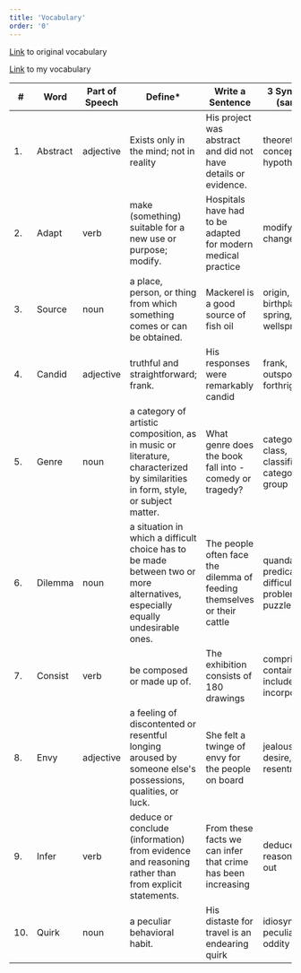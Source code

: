 ```yaml
---
title: 'Vocabulary'
order: '0'
---
```


[Link](https://docs.google.com/spreadsheets/d/1o1L-GHEAS4RSgR1p0Kf-g5Y2FWBBofTnP3frsEDARuI/edit#gid=0) to original vocabulary

[Link](https://docs.google.com/spreadsheets/d/1sRwO0xl1VAW-ICe6qFsqrfaetWl8sqN9glcVEop9yVY/edit#gid=0) to my vocabulary

| #   | Word     | Part of Speech | Define\*                                                                                                                        | Write a Sentence                                                        | 3 Synonyms (same)\*                                    | 3 Antonyms (opposite)            |
| --- | -------- | -------------- | ------------------------------------------------------------------------------------------------------------------------------- | ----------------------------------------------------------------------- | ------------------------------------------------------ | -------------------------------- |
| 1.  | Abstract | adjective      | Exists only in the mind; not in reality                                                                                         | His project was abstract and did not have details or evidence.          | theoretical, conceptual, hypothetical                  | actual, concrete                 |
| 2.  | Adapt    | verb           | make (something) suitable for a new use or purpose; modify.                                                                     | Hospitals have had to be adapted for modern medical practice            | modify, alter, change, adjust                          | preserve                         |
| 3.  | Source   | noun           | a place, person, or thing from which something comes or can be obtained.                                                        | Mackerel is a good source of fish oil                                   | origin, birthplace, spring, wellspring                 | consequnce, effect, end          |
| 4.  | Candid   | adjective      | truthful and straightforward; frank.                                                                                            | His responses were remarkably candid                                    | frank, outspoken, forthright                           | secretive, guarded, insincere    |
| 5.  | Genre    | noun           | a category of artistic composition, as in music or literature, characterized by similarities in form, style, or subject matter. | What genre does the book fall into - comedy or tragedy?                 | category, class, classification, categorization, group | polyphony                        |
| 6.  | Dilemma  | noun           | a situation in which a difficult choice has to be made between two or more alternatives, especially equally undesirable ones.   | The people often face the dilemma of feeding themselves or their cattle | quandary, predicament, difficulty, problem, puzzle     | extrication, rebutment, freedom  |
| 7.  | Consist  | verb           | be composed or made up of.                                                                                                      | The exhibition consists of 180 drawings                                 | comprise, contain, include, incorporate                | clash, jar, conflict, contradict |
| 8.  | Envy     | adjective      | a feeling of discontented or resentful longing aroused by someone else's possessions, qualities, or luck.                       | She felt a twinge of envy for the people on board                       | jealously, desire, resentment                          | generosity                       |
| 9.  | Infer    | verb           | deduce or conclude (information) from evidence and reasoning rather than from explicit statements.                              | From these facts we can infer that crime has been increasing            | deduce, reason, work out                               | abstain, disbelieve, neglect     |
| 10. | Quirk    | noun           | a peculiar behavioral habit.                                                                                                    | His distaste for travel is an endearing quirk                           | idiosyncrasy, peculiarity, oddity                      | normality, usualness, inability. |
<!--stackedit_data:
eyJoaXN0b3J5IjpbNzc5MzI2Mjk1XX0=
-->